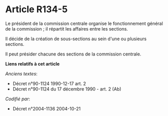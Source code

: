 # Article R134-5

Le président de la commission centrale organise le fonctionnement général de la commission ; il répartit les affaires entre
les sections.

Il décide de la création de sous-sections au sein d'une ou plusieurs sections.

Il peut présider chacune des sections de la commission centrale.

**Liens relatifs à cet article**

_Anciens textes_:

  - Décret n°90-1124 1990-12-17 art. 2
  - Décret n°90-1124 du 17 décembre 1990 - art. 2 (Ab)

_Codifié par_:

  - Décret n°2004-1136 2004-10-21
